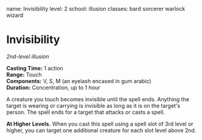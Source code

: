 name: Invisibility
level: 2
school: illusion
classes: bard
         sorcerer
         warlock
         wizard

# Invisibility 
_2nd-level illusion_ 

**Casting Time:** 1 action    
**Range:** Touch    
**Components:** V, S, M (an eyelash encased in gum arabic)    
**Duration:** Concentration, up to 1 hour 

A creature you touch becomes invisible until the spell ends. Anything the target is wearing or carrying is invisible as long as it is on the target's person. The spell ends for a target that attacks or casts a spell. 

**At Higher Levels.** When you cast this spell using a spell slot of 3rd level or higher, you can target one additional creature for each slot level above 2nd. 